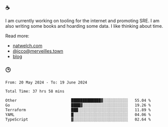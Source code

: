 ### ☕

I am currently working on tooling for the internet and promoting SRE. I am also writing some books and hoarding some data. I like thinking about time. 

Read more:

 - [natwelch.com](https://natwelch.com)
 - [@icco@merveilles.town](https://merveilles.town/@icco)
 - [blog](https://writing.natwelch.com)

### 🕒

<!--START_SECTION:waka-->

```txt
From: 20 May 2024 - To: 19 June 2024

Total Time: 37 hrs 58 mins

Other                        █████████████▓░░░░░░░░░░░   55.04 %
Go                           ████▓░░░░░░░░░░░░░░░░░░░░   19.26 %
Terraform                    ███░░░░░░░░░░░░░░░░░░░░░░   11.89 %
YAML                         █░░░░░░░░░░░░░░░░░░░░░░░░   04.06 %
TypeScript                   ▓░░░░░░░░░░░░░░░░░░░░░░░░   02.64 %
```

<!--END_SECTION:waka-->
